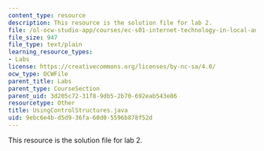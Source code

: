 ```yaml
---
content_type: resource
description: This resource is the solution file for lab 2.
file: /ol-ocw-studio-app/courses/ec-s01-internet-technology-in-local-and-global-communities-spring-2005-summer-2005/9ebc6e4bd5d936fa60d05596b878f52d_UsingControlStructures.java
file_size: 947
file_type: text/plain
learning_resource_types:
- Labs
license: https://creativecommons.org/licenses/by-nc-sa/4.0/
ocw_type: OCWFile
parent_title: Labs
parent_type: CourseSection
parent_uid: 3d205c72-31f8-9db5-2b70-692eab543e86
resourcetype: Other
title: UsingControlStructures.java
uid: 9ebc6e4b-d5d9-36fa-60d0-5596b878f52d
---
```

This resource is the solution file for lab 2.